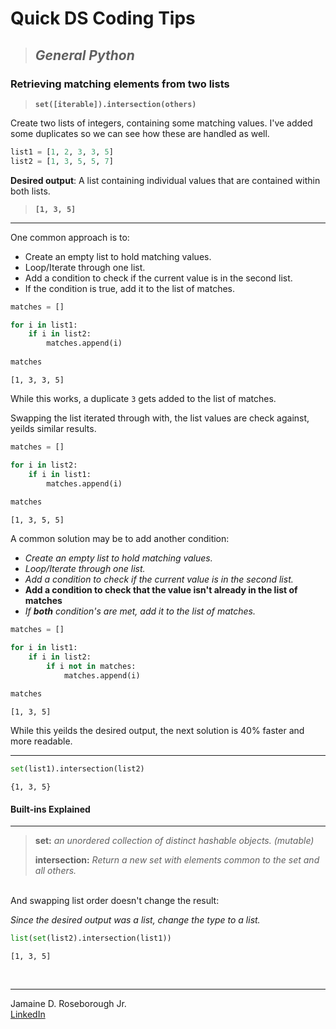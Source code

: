 ﻿# Quick DS Coding Tips
> ## *General Python*

### Retrieving matching elements from two lists
> **`set([iterable]).intersection(others)`**

Create two lists of integers, containing some matching values. I've added some duplicates so we can see how these are handled as well.


```python
list1 = [1, 2, 3, 3, 5]
list2 = [1, 3, 5, 5, 7]
```

**Desired output**: A list containing individual values that are contained within both lists.
> **`[1, 3, 5]`**

---
One common approach is to:
* Create an empty list to hold matching values.
* Loop/Iterate through one list.
* Add a condition to check if the current value is in the second list.
* If the condition is true, add it to the list of matches.


```python
matches = []

for i in list1:
    if i in list2:
        matches.append(i)
        
matches
```




    [1, 3, 3, 5]



While this works, a duplicate `3` gets added to the list of matches. <br>

Swapping the list iterated through with, the list values are check against, yeilds similar results.


```python
matches = []

for i in list2:
    if i in list1:
        matches.append(i)
        
matches
```




    [1, 3, 5, 5]



A common solution may be to add another condition:
* *Create an empty list to hold matching values.*
* *Loop/Iterate through one list.*
* *Add a condition to check if the current value is in the second list.*
* **Add a condition to check that the value isn't already in the list of matches**
* *If **both** condition's are met, add it to the list of matches.*


```python
matches = []

for i in list1:
    if i in list2:
        if i not in matches:
            matches.append(i)
        
matches
```




    [1, 3, 5]



While this yeilds the desired output, the next solution is 40% faster and more readable.<br>

---


```python
set(list1).intersection(list2)
```




    {1, 3, 5}



<h4>Built-ins Explained</h4>

---
> **set:** *an unordered collection of distinct hashable objects. (mutable)*
>
> **intersection:** *Return a new set with elements common to the set and all others.*

<br>
And swapping list order doesn't change the result:
<br>

*Since the desired output was a list, change the type to a list.*


```python
list(set(list2).intersection(list1))
```




    [1, 3, 5]



<br>

---
Jamaine D. Roseborough Jr.<br>
[LinkedIn](https://www.linkedin.com/in/jamaine-roseborough-239b0616b/)
